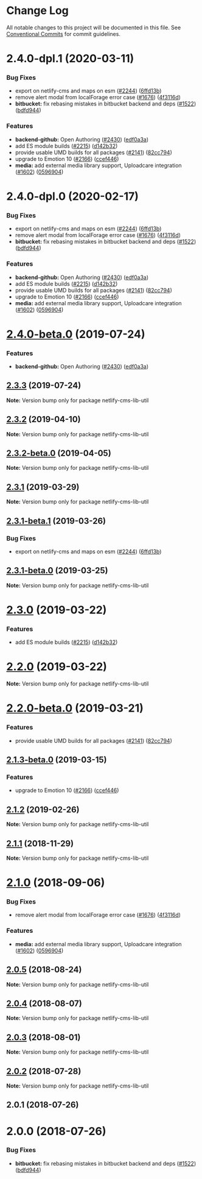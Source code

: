 # Change Log

All notable changes to this project will be documented in this file.
See [Conventional Commits](https://conventionalcommits.org) for commit guidelines.

# 2.4.0-dpl.1 (2020-03-11)


### Bug Fixes

* export on netlify-cms and maps on esm ([#2244](https://github.com/netlify/netlify-cms/tree/master/packages/netlify-cms-lib-util/issues/2244)) ([6ffd13b](https://github.com/netlify/netlify-cms/tree/master/packages/netlify-cms-lib-util/commit/6ffd13b))
* remove alert modal from localForage error case ([#1676](https://github.com/netlify/netlify-cms/tree/master/packages/netlify-cms-lib-util/issues/1676)) ([4f3116d](https://github.com/netlify/netlify-cms/tree/master/packages/netlify-cms-lib-util/commit/4f3116d))
* **bitbucket:** fix rebasing mistakes in bitbucket backend and deps ([#1522](https://github.com/netlify/netlify-cms/tree/master/packages/netlify-cms-lib-util/issues/1522)) ([bdfd944](https://github.com/netlify/netlify-cms/tree/master/packages/netlify-cms-lib-util/commit/bdfd944))


### Features

* **backend-github:** Open Authoring ([#2430](https://github.com/netlify/netlify-cms/tree/master/packages/netlify-cms-lib-util/issues/2430)) ([edf0a3a](https://github.com/netlify/netlify-cms/tree/master/packages/netlify-cms-lib-util/commit/edf0a3a))
* add ES module builds ([#2215](https://github.com/netlify/netlify-cms/tree/master/packages/netlify-cms-lib-util/issues/2215)) ([d142b32](https://github.com/netlify/netlify-cms/tree/master/packages/netlify-cms-lib-util/commit/d142b32))
* provide usable UMD builds for all packages ([#2141](https://github.com/netlify/netlify-cms/tree/master/packages/netlify-cms-lib-util/issues/2141)) ([82cc794](https://github.com/netlify/netlify-cms/tree/master/packages/netlify-cms-lib-util/commit/82cc794))
* upgrade to Emotion 10 ([#2166](https://github.com/netlify/netlify-cms/tree/master/packages/netlify-cms-lib-util/issues/2166)) ([ccef446](https://github.com/netlify/netlify-cms/tree/master/packages/netlify-cms-lib-util/commit/ccef446))
* **media:** add external media library support, Uploadcare integration ([#1602](https://github.com/netlify/netlify-cms/tree/master/packages/netlify-cms-lib-util/issues/1602)) ([0596904](https://github.com/netlify/netlify-cms/tree/master/packages/netlify-cms-lib-util/commit/0596904))





# 2.4.0-dpl.0 (2020-02-17)


### Bug Fixes

* export on netlify-cms and maps on esm ([#2244](https://github.com/netlify/netlify-cms/tree/master/packages/netlify-cms-lib-util/issues/2244)) ([6ffd13b](https://github.com/netlify/netlify-cms/tree/master/packages/netlify-cms-lib-util/commit/6ffd13b))
* remove alert modal from localForage error case ([#1676](https://github.com/netlify/netlify-cms/tree/master/packages/netlify-cms-lib-util/issues/1676)) ([4f3116d](https://github.com/netlify/netlify-cms/tree/master/packages/netlify-cms-lib-util/commit/4f3116d))
* **bitbucket:** fix rebasing mistakes in bitbucket backend and deps ([#1522](https://github.com/netlify/netlify-cms/tree/master/packages/netlify-cms-lib-util/issues/1522)) ([bdfd944](https://github.com/netlify/netlify-cms/tree/master/packages/netlify-cms-lib-util/commit/bdfd944))


### Features

* **backend-github:** Open Authoring ([#2430](https://github.com/netlify/netlify-cms/tree/master/packages/netlify-cms-lib-util/issues/2430)) ([edf0a3a](https://github.com/netlify/netlify-cms/tree/master/packages/netlify-cms-lib-util/commit/edf0a3a))
* add ES module builds ([#2215](https://github.com/netlify/netlify-cms/tree/master/packages/netlify-cms-lib-util/issues/2215)) ([d142b32](https://github.com/netlify/netlify-cms/tree/master/packages/netlify-cms-lib-util/commit/d142b32))
* provide usable UMD builds for all packages ([#2141](https://github.com/netlify/netlify-cms/tree/master/packages/netlify-cms-lib-util/issues/2141)) ([82cc794](https://github.com/netlify/netlify-cms/tree/master/packages/netlify-cms-lib-util/commit/82cc794))
* upgrade to Emotion 10 ([#2166](https://github.com/netlify/netlify-cms/tree/master/packages/netlify-cms-lib-util/issues/2166)) ([ccef446](https://github.com/netlify/netlify-cms/tree/master/packages/netlify-cms-lib-util/commit/ccef446))
* **media:** add external media library support, Uploadcare integration ([#1602](https://github.com/netlify/netlify-cms/tree/master/packages/netlify-cms-lib-util/issues/1602)) ([0596904](https://github.com/netlify/netlify-cms/tree/master/packages/netlify-cms-lib-util/commit/0596904))





# [2.4.0-beta.0](https://github.com/netlify/netlify-cms/tree/master/packages/netlify-cms-lib-util/compare/netlify-cms-lib-util@2.3.3...netlify-cms-lib-util@2.4.0-beta.0) (2019-07-24)


### Features

* **backend-github:** Open Authoring ([#2430](https://github.com/netlify/netlify-cms/tree/master/packages/netlify-cms-lib-util/issues/2430)) ([edf0a3a](https://github.com/netlify/netlify-cms/tree/master/packages/netlify-cms-lib-util/commit/edf0a3a))





## [2.3.3](https://github.com/netlify/netlify-cms/tree/master/packages/netlify-cms-lib-util/compare/netlify-cms-lib-util@2.3.2...netlify-cms-lib-util@2.3.3) (2019-07-24)

**Note:** Version bump only for package netlify-cms-lib-util





## [2.3.2](https://github.com/netlify/netlify-cms/tree/master/packages/netlify-cms-lib-util/compare/netlify-cms-lib-util@2.3.2-beta.0...netlify-cms-lib-util@2.3.2) (2019-04-10)

**Note:** Version bump only for package netlify-cms-lib-util





## [2.3.2-beta.0](https://github.com/netlify/netlify-cms/tree/master/packages/netlify-cms-lib-util/compare/netlify-cms-lib-util@2.3.1...netlify-cms-lib-util@2.3.2-beta.0) (2019-04-05)

**Note:** Version bump only for package netlify-cms-lib-util





## [2.3.1](https://github.com/netlify/netlify-cms/tree/master/packages/netlify-cms-lib-util/compare/netlify-cms-lib-util@2.3.1-beta.1...netlify-cms-lib-util@2.3.1) (2019-03-29)

**Note:** Version bump only for package netlify-cms-lib-util





## [2.3.1-beta.1](https://github.com/netlify/netlify-cms/tree/master/packages/netlify-cms-lib-util/compare/netlify-cms-lib-util@2.3.1-beta.0...netlify-cms-lib-util@2.3.1-beta.1) (2019-03-26)


### Bug Fixes

* export on netlify-cms and maps on esm ([#2244](https://github.com/netlify/netlify-cms/tree/master/packages/netlify-cms-lib-util/issues/2244)) ([6ffd13b](https://github.com/netlify/netlify-cms/tree/master/packages/netlify-cms-lib-util/commit/6ffd13b))





## [2.3.1-beta.0](https://github.com/netlify/netlify-cms/tree/master/packages/netlify-cms-lib-util/compare/netlify-cms-lib-util@2.3.0...netlify-cms-lib-util@2.3.1-beta.0) (2019-03-25)

**Note:** Version bump only for package netlify-cms-lib-util





# [2.3.0](https://github.com/netlify/netlify-cms/tree/master/packages/netlify-cms-lib-util/compare/netlify-cms-lib-util@2.2.0...netlify-cms-lib-util@2.3.0) (2019-03-22)


### Features

* add ES module builds ([#2215](https://github.com/netlify/netlify-cms/tree/master/packages/netlify-cms-lib-util/issues/2215)) ([d142b32](https://github.com/netlify/netlify-cms/tree/master/packages/netlify-cms-lib-util/commit/d142b32))





# [2.2.0](https://github.com/netlify/netlify-cms/tree/master/packages/netlify-cms-lib-util/compare/netlify-cms-lib-util@2.2.0-beta.0...netlify-cms-lib-util@2.2.0) (2019-03-22)

**Note:** Version bump only for package netlify-cms-lib-util





# [2.2.0-beta.0](https://github.com/netlify/netlify-cms/tree/master/packages/netlify-cms-lib-util/compare/netlify-cms-lib-util@2.1.3-beta.0...netlify-cms-lib-util@2.2.0-beta.0) (2019-03-21)


### Features

* provide usable UMD builds for all packages ([#2141](https://github.com/netlify/netlify-cms/tree/master/packages/netlify-cms-lib-util/issues/2141)) ([82cc794](https://github.com/netlify/netlify-cms/tree/master/packages/netlify-cms-lib-util/commit/82cc794))





## [2.1.3-beta.0](https://github.com/netlify/netlify-cms/tree/master/packages/netlify-cms-lib-util/compare/netlify-cms-lib-util@2.1.2...netlify-cms-lib-util@2.1.3-beta.0) (2019-03-15)


### Features

* upgrade to Emotion 10 ([#2166](https://github.com/netlify/netlify-cms/tree/master/packages/netlify-cms-lib-util/issues/2166)) ([ccef446](https://github.com/netlify/netlify-cms/tree/master/packages/netlify-cms-lib-util/commit/ccef446))





## [2.1.2](https://github.com/netlify/netlify-cms/tree/master/packages/netlify-cms-lib-util/compare/netlify-cms-lib-util@2.1.1...netlify-cms-lib-util@2.1.2) (2019-02-26)

**Note:** Version bump only for package netlify-cms-lib-util





## [2.1.1](https://github.com/netlify/netlify-cms/tree/master/packages/netlify-cms-lib-util/compare/netlify-cms-lib-util@2.1.0...netlify-cms-lib-util@2.1.1) (2018-11-29)

**Note:** Version bump only for package netlify-cms-lib-util





<a name="2.1.0"></a>
# [2.1.0](https://github.com/netlify/netlify-cms/tree/master/packages/netlify-cms-lib-util/compare/netlify-cms-lib-util@2.0.5...netlify-cms-lib-util@2.1.0) (2018-09-06)


### Bug Fixes

* remove alert modal from localForage error case ([#1676](https://github.com/netlify/netlify-cms/tree/master/packages/netlify-cms-lib-util/issues/1676)) ([4f3116d](https://github.com/netlify/netlify-cms/tree/master/packages/netlify-cms-lib-util/commit/4f3116d))


### Features

* **media:** add external media library support, Uploadcare integration ([#1602](https://github.com/netlify/netlify-cms/tree/master/packages/netlify-cms-lib-util/issues/1602)) ([0596904](https://github.com/netlify/netlify-cms/tree/master/packages/netlify-cms-lib-util/commit/0596904))




<a name="2.0.5"></a>
## [2.0.5](https://github.com/netlify/netlify-cms/tree/master/packages/netlify-cms-lib-util/compare/netlify-cms-lib-util@2.0.4...netlify-cms-lib-util@2.0.5) (2018-08-24)




**Note:** Version bump only for package netlify-cms-lib-util

<a name="2.0.4"></a>
## [2.0.4](https://github.com/netlify/netlify-cms/tree/master/packages/netlify-cms-lib-util/compare/netlify-cms-lib-util@2.0.3...netlify-cms-lib-util@2.0.4) (2018-08-07)




**Note:** Version bump only for package netlify-cms-lib-util

<a name="2.0.3"></a>
## [2.0.3](https://github.com/netlify/netlify-cms/tree/master/packages/netlify-cms-lib-util/compare/netlify-cms-lib-util@2.0.2...netlify-cms-lib-util@2.0.3) (2018-08-01)




**Note:** Version bump only for package netlify-cms-lib-util

<a name="2.0.2"></a>
## [2.0.2](https://github.com/netlify/netlify-cms/tree/master/packages/netlify-cms-lib-util/compare/netlify-cms-lib-util@2.0.1...netlify-cms-lib-util@2.0.2) (2018-07-28)




**Note:** Version bump only for package netlify-cms-lib-util

<a name="2.0.1"></a>
## 2.0.1 (2018-07-26)



<a name="2.0.0"></a>
# 2.0.0 (2018-07-26)


### Bug Fixes

* **bitbucket:** fix rebasing mistakes in bitbucket backend and deps ([#1522](https://github.com/netlify/netlify-cms/issues/1522)) ([bdfd944](https://github.com/netlify/netlify-cms/commit/bdfd944))
